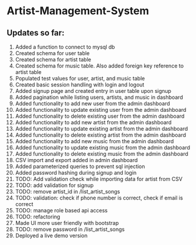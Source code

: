 # Artist-Management-System

## Updates so far:
1. Added a function to connect to mysql db
2. Created schema for user table
3. Created schema for artist table
4. Created schema for music table. Also added foreign key reference to artist table
5. Populated test values for user, artist, and music table
6. Created basic session handling with login and logout
7. Added signup page and created entry in user table upon signup
8. Added pagination while listing users, artists, and music in dashboard
9. Added functionality to add new user from the admin dashboard
10. Added functionality to update existing user from the admin dashboard
11. Added functionality to delete existing user from the admin dashboard
12. Added functionality to add new artist from the admin dashboard
13. Added functionality to update existing artist from the admin dashboard
14. Added functionality to delete existing artist from the admin dashboard
15. Added functionality to add new music from the admin dashboard
16. Added functionality to update existing music from the admin dashboard
17. Added functionality to delete existing music from the admin dashboard
18. CSV import and export added in admin dashboard
19. Added  parameterized queries to prevent sql injection
20. Added password hashing during signup and login
21. TODO: Add validation check while importing data for artist from CSV
22. TODO: add validation for signup
23. TODO: remove artist_id in /list_artist_songs
24. TODO: validation: check if phone number is correct, check if email is correct
25. TODO: manage role based api access
26. TODO: refactoring
27. Made UI more user friendly with bootstrap
28. TODO: remove password in /list_artist_songs
29. Deployed a live demo version